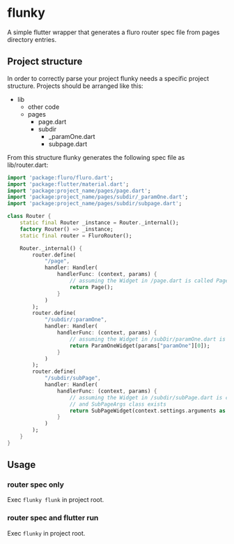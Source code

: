 # flunky
A simple flutter wrapper that generates a fluro router spec file from pages directory entries.

## Project structure
In order to correctly parse your project flunky needs a specific project structure.
Projects should be arranged like this:

- lib  
  - other code
  - pages
    - page.dart
    - subdir
      - _paramOne.dart
      - subpage.dart

From this structure flunky generates the following spec file as lib/router.dart:

```dart
import 'package:fluro/fluro.dart';
import 'package:flutter/material.dart';
import 'package:project_name/pages/page.dart';
import 'package:project_name/pages/subdir/_paramOne.dart';
import 'package:project_name/pages/subdir/subpage.dart';

class Router {
    static final Router _instance = Router._internal();
    factory Router() => _instance;
    static final router = FluroRouter();

    Router._internal() {
        router.define(
            "/page",
            handler: Handler(
                handlerFunc: (context, params) {
                    // assuming the Widget in /page.dart is called Page
                    return Page();
                }
            )
        );
        router.define(
            "/subdir/:paramOne",
            handler: Handler(
                handlerFunc: (context, params) {
                    // assuming the Widget in /subDir/paramOne.dart is called ParamOneWidget
                    return ParamOneWidget(params["paramOne"][0]);
                }
            )
        );
        router.define(
            "/subdir/subPage",
            handler: Handler(
                handlerFunc: (context, params) {
                    // assuming the Widget in /subdir/subPage.dart is called SubPageWidget
                    // and SubPageArgs class exists
                    return SubPageWidget(context.settings.arguments as SubPageArgs);
                }
            )
        );
    }
}
```

## Usage

### router spec only
Exec `flunky flunk` in project root.

### router spec and flutter run
Exec `flunky` in project root.
